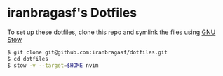 # iranbragasf's Dotfiles

To set up these dotfiles, clone this repo and symlink the files using [GNU Stow](https://www.gnu.org/software/stow)

```bash
$ git clone git@github.com:iranbragasf/dotfiles.git
$ cd dotfiles
$ stow -v --target=$HOME nvim
```
